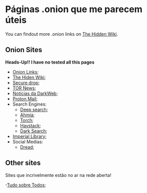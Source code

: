# Páginas .onion que me parecem úteis

You can findout more .onion links on [The Hidden Wiki](https://thehiddenwiki.org/).

## Onion Sites

**Heads-Up!! I have no tested all this pages**

- [Onion Links](http://s4k4ceiapwwgcm3mkb6e4diqecpo7kvdnfr5gg7sph7jjppqkvwwqtyd.onion/);
- [The Hiden Wiki](http://6nhmgdpnyoljh5uzr5kwlatx2u3diou4ldeommfxjz3wkhalzgjqxzqd.onion/);
- [Secure drop](http://sdolvtfhatvsysc6l34d65ymdwxcujausv7k5jk4cy5ttzhjoi6fzvyd.onion/);
- [TOR News](http://a4ygisnerpgtc5ayerl22pll6cls3oyj54qgpm7qrmb66xrxts6y3lyd.onion/index.html);
- [Notícias da DarkWeb](http://darknetlidvrsli6iso7my54rjayjursyw637aypb6qambkoepmyq2yd.onion/);
- [Proton Mail](https://protonmailrmez3lotccipshtkleegetolb73fuirgj7r4o4vfu7ozyd.onion/);
- Search Engines:
  - [Deep search](http://search7tdrcvri22rieiwgi5g46qnwsesvnubqav2xakhezv4hjzkkad.onion/);
  - [Ahmia](http://juhanurmihxlp77nkq76byazcldy2hlmovfu2epvl5ankdibsot4csyd.onion/);
  - [Torch](http://xmh57jrknzkhv6y3ls3ubitzfqnkrwxhopf5aygthi7d6rplyvk3noyd.onion/);
  - [Haystack](http://haystak5njsmn2hqkewecpaxetahtwhsbsa64jom2k22z5afxhnpxfid.onion/);
  - [Dark Search](http://darkschn4iw2hxvpv2vy2uoxwkvs2padb56t3h4wqztre6upoc5qwgid.onion/);
- [Imperial Library](http://kx5thpx2olielkihfyo4jgjqfb7zx7wxr3sd4xzt26ochei4m6f7tayd.onion/);
- Social Medias: 
  - [Dread](http://dreadytofatroptsdj6io7l3xptbet6onoyno2yv7jicoxknyazubrad.onion/auth/register);

## Other sites

Sites que incrivelmente estão no ar na rede aberta!

-[Tudo sobre Todos](https://tudosobretodos.info);
